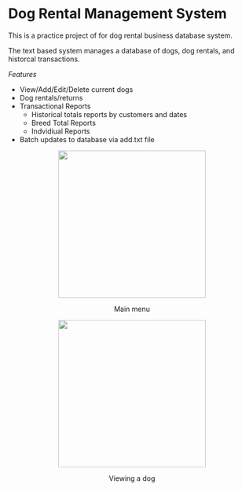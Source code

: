 # Dog Rental Management System
<p>This is a practice project of for dog rental business database system.</p>
<p>The text based system manages a database of dogs, dog rentals, and historcal transactions.</p>
<em>Features</em>
<p></p>

* View/Add/Edit/Delete current dogs
* Dog rentals/returns
* Transactional Reports
  * Historical totals reports by customers and dates
  * Breed Total Reports
  * Indvidiual Reports
* Batch updates to database via add.txt file
  
<p align="center">
<img width=300 align="center" src="https://user-images.githubusercontent.com/45612321/67547054-76936800-f75a-11e9-96fc-a0fc7c1961e7.png">
</p>
<p align="center">Main menu</p>
<p align="center">
<img width=300 align="center" src="https://user-images.githubusercontent.com/45612321/67547053-76936800-f75a-11e9-9e09-0f3e8b954dc4.png">
  </p>
  <p align="center">Viewing a dog</p>
  
